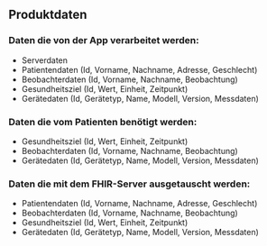 ## Produktdaten

### Daten die von der App verarbeitet werden:

* Serverdaten
* Patientendaten (Id, Vorname, Nachname, Adresse, Geschlecht)
* Beobachterdaten (Id, Vorname, Nachname, Beobachtung)
* Gesundheitsziel (Id, Wert, Einheit, Zeitpunkt)
* Gerätedaten (Id, Gerätetyp, Name, Modell, Version, Messdaten)


### Daten die vom Patienten benötigt werden:

* Gesundheitsziel (Id, Wert, Einheit, Zeitpunkt)
* Beobachterdaten (Id, Vorname, Nachname, Beobachtung)
* Gerätedaten (Id, Gerätetyp, Name, Modell, Version, Messdaten)

### Daten die mit dem FHIR-Server ausgetauscht werden:

* Patientendaten (Id, Vorname, Nachname, Adresse, Geschlecht)
* Beobachterdaten (Id, Vorname, Nachname, Beobachtung)
* Gesundheitsziel (Id, Wert, Einheit, Zeitpunkt)
* Gerätedaten (Id, Gerätetyp, Name, Modell, Version, Messdaten)
